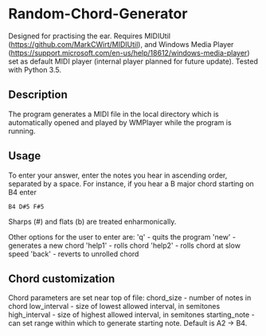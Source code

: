 # Random-Chord-Generator
Designed for practising the ear. Requires MIDIUtil (https://github.com/MarkCWirt/MIDIUtil), and Windows Media Player (https://support.microsoft.com/en-us/help/18612/windows-media-player) set as default MIDI player (internal player planned for future update). Tested with Python 3.5.

## Description
The program generates a MIDI file in the local directory which is automatically opened and played by WMPlayer while the program is running.

## Usage
To enter your answer, enter the notes you hear in ascending order, separated by a space. For instance, if you hear a B major chord starting on B4 enter 
```
B4 D#5 F#5
```

Sharps (#) and flats (b) are treated enharmonically. 

Other options for the user to enter are:
  'q' - quits the program
  'new' - generates a new chord
  'help1' - rolls chord
  'help2' - rolls chord at slow speed
  'back' - reverts to unrolled chord

## Chord customization
Chord parameters are set near top of file:
  chord_size - number of notes in chord
  low_interval - size of lowest allowed interval, in semitones
  high_interval - size of highest allowed interval, in semitones
  starting_note - can set range within which to generate starting note. Default is A2 -> B4.
  
